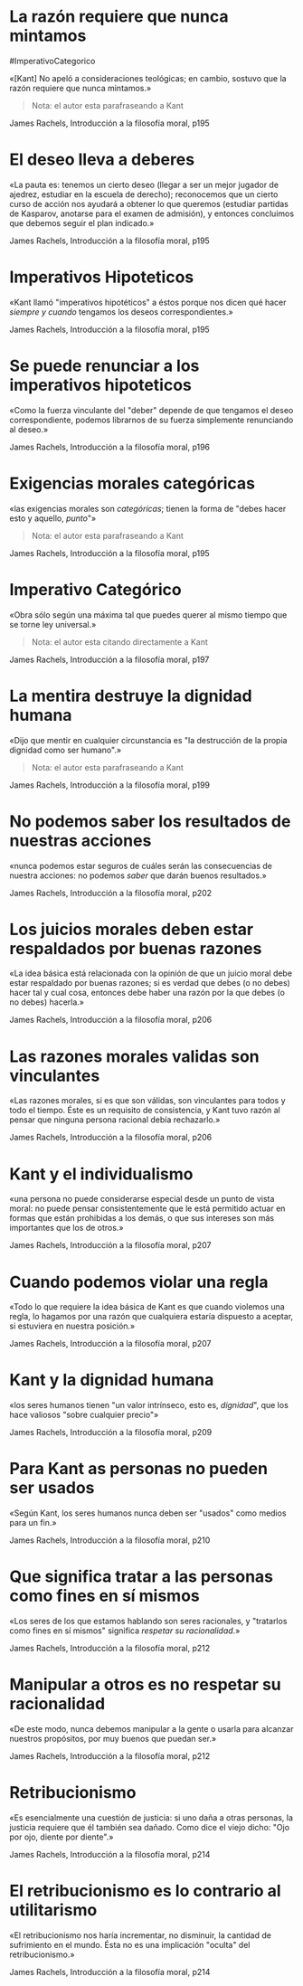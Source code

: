 # La razón requiere que nunca mintamos

#ImperativoCategorico

«[Kant] No apeló a consideraciones teológicas; en cambio, sostuvo que la razón requiere que nunca mintamos.»

> Nota: el autor esta parafraseando a Kant

James Rachels, Introducción a la filosofía moral, p195

# El deseo lleva a deberes

«La pauta es: tenemos un cierto deseo (llegar a ser un mejor jugador de ajedrez, estudiar en la escuela de derecho); reconocemos que un cierto curso de acción nos ayudará a obtener lo que queremos (estudiar partidas de Kasparov, anotarse para el examen de admisión), y entonces concluimos que debemos seguir el plan indicado.»

James Rachels, Introducción a la filosofía moral, p195

# Imperativos Hipoteticos

«Kant llamó "imperativos hipotéticos" a éstos porque nos dicen qué hacer _siempre y cuando_ tengamos los deseos correspondientes.»

James Rachels, Introducción a la filosofía moral, p195

# Se puede renunciar a los imperativos hipoteticos

«Como la fuerza vinculante del "deber" depende de que tengamos el deseo correspondiente, podemos librarnos de su fuerza simplemente renunciando al deseo.»

James Rachels, Introducción a la filosofía moral, p196

# Exigencias morales categóricas

«las exigencias morales son _categóricas_; tienen la forma de "debes hacer esto y aquello, _punto_"»

> Nota: el autor esta parafraseando a Kant

James Rachels, Introducción a la filosofía moral, p195

# Imperativo Categórico

«Obra sólo según una máxima tal que puedes querer al mismo tiempo que se torne ley universal.»

> Nota: el autor esta citando directamente a Kant

James Rachels, Introducción a la filosofía moral, p197

# La mentira destruye la dignidad humana

«Dijo que mentir en cualquier circunstancia es "la destrucción de la propia dignidad como ser humano".»

> Nota: el autor esta parafraseando a Kant

James Rachels, Introducción a la filosofía moral, p199

# No podemos saber los resultados de nuestras acciones

«nunca podemos estar seguros de cuáles serán las consecuencias de nuestra acciones: no podemos _saber_ que darán buenos resultados.»

James Rachels, Introducción a la filosofía moral, p202

# Los juicios morales deben estar respaldados por buenas razones

«La idea básica está relacionada con la opinión de que un juicio moral debe estar respaldado por buenas razones; si es verdad que debes (o no debes) hacer tal y cual cosa, entonces debe haber una razón por la que debes (o no debes) hacerla.»

James Rachels, Introducción a la filosofía moral, p206

# Las razones morales validas son vinculantes

«Las razones morales, si es que son válidas, son vinculantes para todos y todo el tiempo. Éste es un requisito de consistencia, y Kant tuvo razón al pensar que ninguna persona racional debía rechazarlo.»

James Rachels, Introducción a la filosofía moral, p206

# Kant y el individualismo

«una persona no puede considerarse especial desde un punto de vista moral: no puede pensar consistentemente que le está permitido actuar en formas que están prohibidas a los demás, o que sus intereses son más importantes que los de otros.»

James Rachels, Introducción a la filosofía moral, p207

# Cuando podemos violar una regla

«Todo lo que requiere la idea básica de Kant es que cuando violemos una regla, lo hagamos por una razón que cualquiera estaría dispuesto a aceptar, si estuviera en nuestra posición.»

James Rachels, Introducción a la filosofía moral, p207

# Kant y la dignidad humana

«los seres humanos tienen "un valor intrínseco, esto es, _dignidad_", que los hace valiosos "sobre cualquier precio"»

James Rachels, Introducción a la filosofía moral, p209

# Para Kant as personas no pueden ser usados

«Según Kant, los seres humanos nunca deben ser "usados" como medios para un fin.»

James Rachels, Introducción a la filosofía moral, p210

# Que significa tratar a las personas como fines en sí mismos

«Los seres de los que estamos hablando son seres racionales, y "tratarlos como fines en sí mismos" significa _respetar su racionalidad_.»

James Rachels, Introducción a la filosofía moral, p212

# Manipular a otros es no respetar su racionalidad

«De este modo, nunca debemos manipular a la gente o usarla para alcanzar nuestros propósitos, por muy buenos que puedan ser.»

James Rachels, Introducción a la filosofía moral, p212

# Retribucionismo

«Es esencialmente una cuestión de justicia: si uno daña a otras personas, la justicia requiere que él también sea dañado. Como dice el viejo dicho: "Ojo por ojo, diente por diente".»

James Rachels, Introducción a la filosofía moral, p214

# El retribucionismo es lo contrario al utilitarismo

«El retribucionismo nos haría incrementar, no disminuir, la cantidad de sufrimiento en el mundo. Ésta no es una implicación "oculta" del retribucionismo.»

James Rachels, Introducción a la filosofía moral, p214